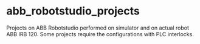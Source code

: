 # abb_robotstudio_projects
Projects on ABB Robotstudio performed on simulator and on actual robot ABB IRB 120. Some projects require the configurations with PLC interlocks.
